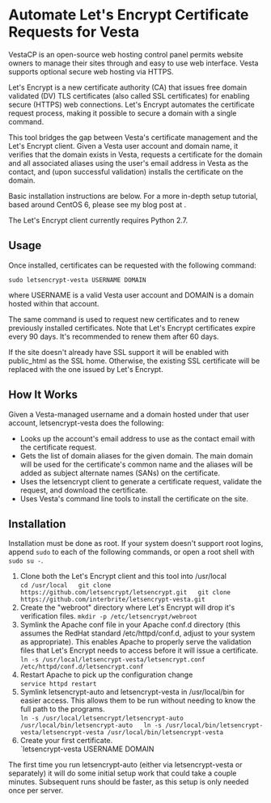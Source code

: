 Automate Let's Encrypt Certificate Requests for Vesta
=====================================================

VestaCP is an open-source web hosting control panel permits website owners to manage their sites through
and easy to use web interface.  Vesta supports optional secure web hosting via HTTPS.

Let's Encrypt is a new certificate authority (CA) that issues free domain validated (DV) TLS certificates
(also called SSL certificates) for enabling secure (HTTPS) web connections. Let's Encrypt automates the
certificate request process, making it possible to secure a domain with a single command.

This tool bridges the gap between Vesta's certificate management and the Let's Encrypt client.  Given a
Vesta user account and domain name, it verifies that the domain exists in Vesta, requests a certificate
for the domain and all associated aliases using the user's email address in Vesta as the contact, and
(upon successful validation) installs the certificate on the domain.

Basic installation instructions are below.  For a more in-depth setup tutorial, based around CentOS 6,
please see my blog post at <URL>.

The Let's Encrypt client currently requires Python 2.7.

Usage
-----

Once installed, certificates can be requested with the following command:

    sudo letsencrypt-vesta USERNAME DOMAIN

where USERNAME is a valid Vesta user account and DOMAIN is a domain hosted within that account.

The same command is used to request new certificates and to renew previously installed certificates.
Note that Let's Encrypt certificates expire every 90 days.  It's recommended to renew them after
60 days.

If the site doesn't already have SSL support it will be enabled with public_html as the SSL home.
Otherwise, the existing SSL certificate will be replaced with the one issued by Let's Encrypt. 

How It Works
------------

Given a Vesta-managed username and a domain hosted under that user account, letsencrypt-vesta does the following:

* Looks up the account's email address to use as the contact email with the certificate request.
* Gets the list of domain aliases for the given domain.  The main domain will be used for the certificate's common name and the aliases will be added as subject alternate names (SANs) on the certificate.
* Uses the letsencrypt client to generate a certificate request, validate the request, and download the certificate.
* Uses Vesta's command line tools to install the certificate on the site.

Installation
------------

Installation must be done as root.  If your system doesn't support root logins, append `sudo` to each
of the following commands, or open a root shell with `sudo su -`.

1. Clone both the Let's Encrypt client and this tool into /usr/local  
    `cd /usr/local  
    git clone https://github.com/letsencrypt/letsencrypt.git  
    git clone https://github.com/interbrite/letsencrypt-vesta.git`
2. Create the "webroot" directory where Let's Encrypt will drop it's verification files.
    `mkdir -p /etc/letsencrypt/webroot`
3. Symlink the Apache conf file in your Apache conf.d directory (this assumes the RedHat standard /etc/httpd/conf.d, adjust to your system as appropriate). This enables Apache to properly serve the validation files that Let's Encrypt needs to access before it will issue a certificate.  
    `ln -s /usr/local/letsencrypt-vesta/letsencrypt.conf /etc/httpd/conf.d/letsencrypt.conf`
4. Restart Apache to pick up the configuration change  
    `service httpd restart`
5. Symlink letsencrypt-auto and letsencrypt-vesta in /usr/local/bin for easier access.  This allows them to be run without needing to know the full path to the programs.  
    `ln -s /usr/local/letsencrypt/letsencrypt-auto /usr/local/bin/letsencrypt-auto  
    ln -s /usr/local/bin/letsencrypt-vesta/letsencrypt-vesta /usr/local/bin/letsencrypt-vesta`
6. Create your first certificate.  
    `letsencrypt-vesta USERNAME DOMAIN

The first time you run letsencrypt-auto (either via letsencrypt-vesta or separately) it will do some initial setup work that could take a couple minutes.  Subsequent runs should be faster, as this setup is only needed once per server.